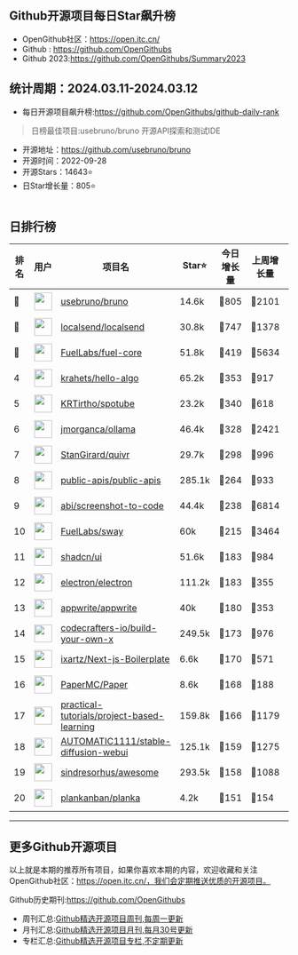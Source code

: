 ## Github开源项目每日Star飙升榜

- OpenGithub社区：https://open.itc.cn/
- Github : https://github.com/OpenGithubs
- Github 2023:https://github.com/OpenGithubs/Summary2023

## 统计周期：2024.03.11-2024.03.12

- 每日开源项目飙升榜:https://github.com/OpenGithubs/github-daily-rank



> 日榜最佳项目:usebruno/bruno  开源API探索和测试IDE

- 开源地址：https://github.com/usebruno/bruno
- 开源时间：2022-09-28
- 开源Stars：14643⭐
- 日Star增长量：805⭐

![]()


## 日排行榜

| 排名        |  用户     |  项目名          | Star⭐          | 今日增长量     | 上周增长量      |  开源时间   |
|------------|------------|---------------|---------------- |--------------|----------------|------------|
| 🥇 | <img src="https://avatars.githubusercontent.com/u/114530840?v=4" alt="" size="32" height="32" width="32" data-view-component="true" class="avatar circle"> | [usebruno/bruno](https://github.com/usebruno/bruno)| 14.6k  | 🔺805| 🔺2101 | 2022-09-28 |
| 🥈 | <img src="https://avatars.githubusercontent.com/u/120677616?v=4" alt="" size="32" height="32" width="32" data-view-component="true" class="avatar circle"> | [localsend/localsend](https://github.com/localsend/localsend)| 30.8k  | 🔺747| 🔺1378 | 2022-12-16 |
| 🥉 | <img src="https://avatars.githubusercontent.com/u/55993183?v=4" alt="" size="32" height="32" width="32" data-view-component="true" class="avatar circle"> | [FuelLabs/fuel-core](https://github.com/FuelLabs/fuel-core)| 51.8k  | 🔺419| 🔺5634 | 2020-08-28 |
| 4 | <img src="https://avatars.githubusercontent.com/u/26993056?u=12c6a8ef18768abc773c64a56a56c0fd67241ed2&v=4" alt="" size="32" height="32" width="32" data-view-component="true" class="avatar circle"> | [krahets/hello-algo](https://github.com/krahets/hello-algo)| 65.2k  | 🔺353| 🔺917 | 2022-11-04 |
| 5 | <img src="https://avatars.githubusercontent.com/u/61944859?u=912270e4ade246b3f8555e7a8db6a58efe6f4587&v=4" alt="" size="32" height="32" width="32" data-view-component="true" class="avatar circle"> | [KRTirtho/spotube](https://github.com/KRTirtho/spotube)| 23.2k  | 🔺340| 🔺618 | 2021-02-14 |
| 6 | <img src="https://avatars.githubusercontent.com/u/151674099?v=4" alt="" size="32" height="32" width="32" data-view-component="true" class="avatar circle"> | [jmorganca/ollama](https://github.com/jmorganca/ollama)| 46.4k  | 🔺328| 🔺2421 | 2023-06-27 |
| 7 | <img src="https://avatars.githubusercontent.com/u/159330290?v=4" alt="" size="32" height="32" width="32" data-view-component="true" class="avatar circle"> | [StanGirard/quivr](https://github.com/StanGirard/quivr)| 29.7k  | 🔺298| 🔺996 | 2023-05-13 |
| 8 | <img src="https://avatars.githubusercontent.com/u/51121562?v=4" alt="" size="32" height="32" width="32" data-view-component="true" class="avatar circle"> | [public-apis/public-apis](https://github.com/public-apis/public-apis)| 285.1k  | 🔺264| 🔺933 | 2016-03-21 |
| 9 | <img src="https://avatars.githubusercontent.com/u/23818?u=20a6bb441ca25e49b4d8bdb602c171c5e1a065bf&v=4" alt="" size="32" height="32" width="32" data-view-component="true" class="avatar circle"> | [abi/screenshot-to-code](https://github.com/abi/screenshot-to-code)| 44.4k  | 🔺238| 🔺6814 | 2023-11-15 |
| 10 | <img src="https://avatars.githubusercontent.com/u/55993183?v=4" alt="" size="32" height="32" width="32" data-view-component="true" class="avatar circle"> | [FuelLabs/sway](https://github.com/FuelLabs/sway)| 60k  | 🔺215| 🔺3464 | 2021-01-20 |
| 11 | <img src="https://avatars.githubusercontent.com/u/139895814?v=4" alt="" size="32" height="32" width="32" data-view-component="true" class="avatar circle"> | [shadcn/ui](https://github.com/shadcn/ui)| 51.6k  | 🔺183| 🔺984 | 2023-01-04 |
| 12 | <img src="https://avatars.githubusercontent.com/u/13409222?v=4" alt="" size="32" height="32" width="32" data-view-component="true" class="avatar circle"> | [electron/electron](https://github.com/electron/electron)| 111.2k  | 🔺183| 🔺355 | 2013-04-12 |
| 13 | <img src="https://avatars.githubusercontent.com/u/25003669?v=4" alt="" size="32" height="32" width="32" data-view-component="true" class="avatar circle"> | [appwrite/appwrite](https://github.com/appwrite/appwrite)| 40k  | 🔺180| 🔺353 | 2019-04-09 |
| 14 | <img src="https://avatars.githubusercontent.com/u/58904235?v=4" alt="" size="32" height="32" width="32" data-view-component="true" class="avatar circle"> | [codecrafters-io/build-your-own-x](https://github.com/codecrafters-io/build-your-own-x)| 249.5k  | 🔺173| 🔺976 | 2018-05-09 |
| 15 | <img src="https://avatars.githubusercontent.com/u/5209935?u=f7eca2cc6f00e143fe49dba03dddb983e8392bab&v=4" alt="" size="32" height="32" width="32" data-view-component="true" class="avatar circle"> | [ixartz/Next-js-Boilerplate](https://github.com/ixartz/Next-js-Boilerplate)| 6.6k  | 🔺170| 🔺571 | 2020-07-23 |
| 16 | <img src="https://avatars.githubusercontent.com/u/7608950?v=4" alt="" size="32" height="32" width="32" data-view-component="true" class="avatar circle"> | [PaperMC/Paper](https://github.com/PaperMC/Paper)| 8.6k  | 🔺168| 🔺188 | 2016-01-22 |
| 17 | <img src="https://avatars.githubusercontent.com/u/89421154?v=4" alt="" size="32" height="32" width="32" data-view-component="true" class="avatar circle"> | [practical-tutorials/project-based-learning](https://github.com/practical-tutorials/project-based-learning)| 159.8k  | 🔺166| 🔺1179 | 2017-04-12 |
| 18 | <img src="https://avatars.githubusercontent.com/u/20920490?u=8bdc7c9401f507e51b55e558baa8184d4ed30c7d&v=4" alt="" size="32" height="32" width="32" data-view-component="true" class="avatar circle"> | [AUTOMATIC1111/stable-diffusion-webui](https://github.com/AUTOMATIC1111/stable-diffusion-webui)| 125.1k  | 🔺159| 🔺1275 | 2022-08-22 |
| 19 | <img src="https://avatars.githubusercontent.com/u/170270?u=34acd557a042ac478d273a4621570cadb6b0bd89&v=4" alt="" size="32" height="32" width="32" data-view-component="true" class="avatar circle"> | [sindresorhus/awesome](https://github.com/sindresorhus/awesome)| 293.5k  | 🔺158| 🔺1088 | 2014-07-11 |
| 20 | <img src="https://avatars.githubusercontent.com/u/64215741?v=4" alt="" size="32" height="32" width="32" data-view-component="true" class="avatar circle"> | [plankanban/planka](https://github.com/plankanban/planka)| 4.2k  | 🔺151| 🔺154 | 2019-08-31 |

---
## 更多Github开源项目

以上就是本期的推荐所有项目，如果你喜欢本期的内容，欢迎收藏和关注OpenGithub社区：https://open.itc.cn/，我们会定期推送优质的开源项目。

Github历史期刊:https://github.com/OpenGithubs
- 周刊汇总:[Github精选开源项目周刊,每周一更新](https://github.com/OpenGithubs/weekly)
- 月刊汇总:[Github精选开源项目月刊,每月30号更新](https://github.com/OpenGithubs/monthly)
- 专栏汇总:[Github精选开源项目专栏,不定期更新](https://github.com/OpenGithubs/selectedColumn)
